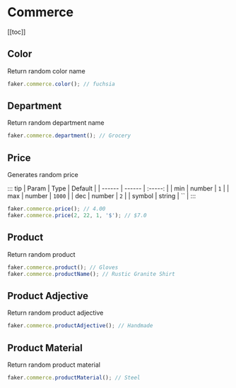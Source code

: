 # Commerce

[[toc]]

## Color

Return random color name

```js
faker.commerce.color(); // fuchsia
```

## Department

Return random department name

```js
faker.commerce.department(); // Grocery
```

## Price

Generates random price

::: tip
| Param  | Type   | Default |
| ------ | ------ | :-----: |
| min    | number |   `1`   |
| max    | number | `1000`  |
| dec    | number |   `2`   |
| symbol | string |   ``    |
:::

```js
faker.commerce.price(); // 4.00
faker.commerce.price(2, 22, 1, '$'); // $7.0
```
## Product

Return random product

```js
faker.commerce.product(); // Gloves
faker.commerce.productName(); // Rustic Granite Shirt
```

## Product Adjective

Return random product adjective

```js
faker.commerce.productAdjective(); // Handmade
```

## Product Material

Return random product material

```js
faker.commerce.productMaterial(); // Steel
```
